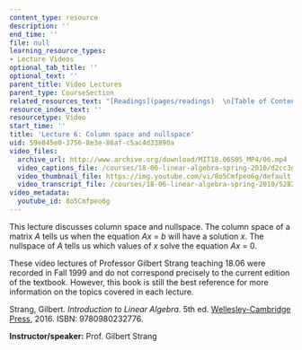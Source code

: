 ```yaml
---
content_type: resource
description: ''
end_time: ''
file: null
learning_resource_types:
- Lecture Videos
optional_tab_title: ''
optional_text: ''
parent_title: Video Lectures
parent_type: CourseSection
related_resources_text: "[Readings](pages/readings)  \n[Table of Contents](pages/readings#Table_of_Contents)"
resource_index_text: ''
resourcetype: Video
start_time: ''
title: 'Lecture 6: Column space and nullspace'
uid: 59e845e0-3756-8e3e-86af-c5ac4d33890a
video_files:
  archive_url: http://www.archive.org/download/MIT18.06S05_MP4/06.mp4
  video_captions_file: /courses/18-06-linear-algebra-spring-2010/d2cc3d5cfdeb5557b5d375f0d3b1942c_8o5Cmfpeo6g.vtt
  video_thumbnail_file: https://img.youtube.com/vi/8o5Cmfpeo6g/default.jpg
  video_transcript_file: /courses/18-06-linear-algebra-spring-2010/52823bc4563ea1482bb5cd7c36c60d1e_8o5Cmfpeo6g.pdf
video_metadata:
  youtube_id: 8o5Cmfpeo6g
---
```


This lecture discusses column space and nullspace. The column space of a matrix _A_ tells us when the equation _Ax_ = _b_ will have a solution _x_. The nullspace of _A_ tells us which values of _x_ solve the equation _Ax_ = 0.

These video lectures of Professor Gilbert Strang teaching 18.06 were recorded in Fall 1999 and do not correspond precisely to the current edition of the textbook. However, this book is still the best reference for more information on the topics covered in each lecture.

Strang, Gilbert. _Introduction to Linear Algebra_. 5th ed. [Wellesley-Cambridge Press](http://www.wellesleycambridge.com/), 2016. ISBN: 9780980232776.

**Instructor/speaker:** Prof. Gilbert Strang